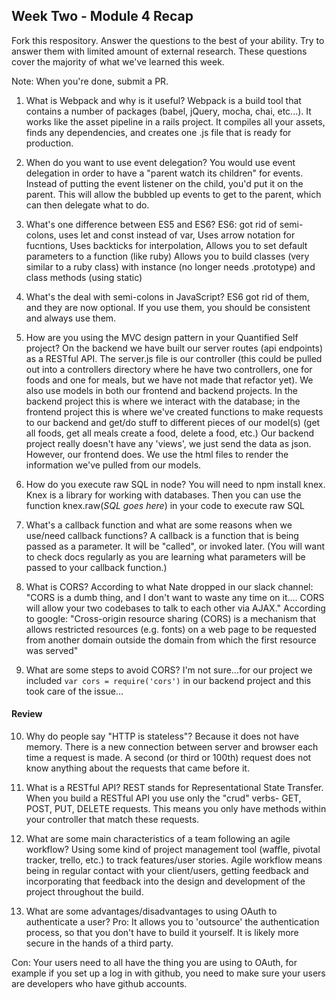 ## Week Two - Module 4 Recap

Fork this respository. Answer the questions to the best of your ability. Try to answer them with limited amount of external research. These questions cover the majority of what we've learned this week.

Note: When you're done, submit a PR.

1. What is Webpack and why is it useful?
  Webpack is a build tool that contains a number of packages (babel, jQuery, mocha, chai, etc...). It works like the asset pipeline in a rails project. It compiles all your assets, finds any dependencies, and creates one .js file that is ready for production.

2. When do you want to use event delegation?
  You would use event delegation in order to have a "parent watch its children" for events. Instead of putting the event listener on the child, you'd put it on the parent. This will allow the bubbled up events to get to the parent, which can then delegate what to do.

3. What's one difference between ES5 and ES6?
  ES6:
    got rid of semi-colons,
    uses let and const instead of var,
    Uses arrow notation for fucntions,
    Uses backticks for interpolation,
    Allows you to set default parameters to a function (like ruby)
    Allows you to build classes (very similar to a ruby class) with instance (no longer needs .prototype) and class methods (using static)

4. What's the deal with semi-colons in JavaScript?
  ES6 got rid of them, and they are now optional. If you use them, you should be consistent and always use them.

5. How are you using the MVC design pattern in your Quantified Self project?
  On the backend we have built our server routes (api endpoints) as a RESTful API. The server.js file is our controller (this could be pulled out into a controllers directory where he have two controllers, one for foods and one for meals, but we have not made that refactor yet).  We also use models in both our frontend and backend projects.  In the backend project this is where we interact with the database; in the frontend project this is where we've created functions to make requests to our backend and get/do stuff to different pieces of our model(s) (get all foods, get all meals create a food, delete a food, etc.) Our backend project really doesn't have any 'views', we just send the data as json.  However, our frontend does.  We use the html files to render the information we've pulled from our models.

6. How do you execute raw SQL in node?
  You will need to npm install knex. Knex is a library for working with databases. Then you can use the function knex.raw(_SQL goes here_) in your code to execute raw SQL

7. What's a callback function and what are some reasons when we use/need callback functions?
  A callback is a function that is being passed as a parameter. It will be "called", or invoked later. (You will want to check docs regularly as you are learning what parameters will be passed to your callback function.)

8. What is CORS?
  According to what Nate dropped in our slack channel: "CORS is a dumb thing, and I don't want to waste any time on it.... CORS will allow your two codebases to talk to each other via AJAX." According to google: "Cross-origin resource sharing (CORS) is a mechanism that allows restricted resources (e.g. fonts) on a web page to be requested from another domain outside the domain from which the first resource was served"

9. What are some steps to avoid CORS?
  I'm not sure...for our project we included `var cors = require('cors')` in our backend project and this took care of the issue...

#### Review  

10. Why do people say "HTTP is stateless"?
  Because it does not have memory. There is a new connection between server and browser each time a request is made. A second (or third or 100th) request does not know anything about the requests that came before it.

11. What is a RESTful API?
  REST stands for Representational State Transfer. When you build a RESTful API you use only the "crud" verbs- GET, POST, PUT, DELETE requests. This means you only have methods within your controller that match these requests.  

12. What are some main characteristics of a team following an agile workflow?
  Using some kind of project management tool (waffle, pivotal tracker, trello, etc.) to track features/user stories. Agile workflow means being in regular contact with your client/users, getting feedback and incorporating that feedback into the design and development of the project throughout the build.

13. What are some advantages/disadvantages to using OAuth to authenticate a user?
  Pro: It allows you to 'outsource' the authentication process, so that you don't have to build it yourself. It is likely more secure in the hands of a third party.

  Con: Your users need to all have the thing you are using to OAuth, for example if you set up a log in with github, you need to make sure your users are developers who have github accounts. 
